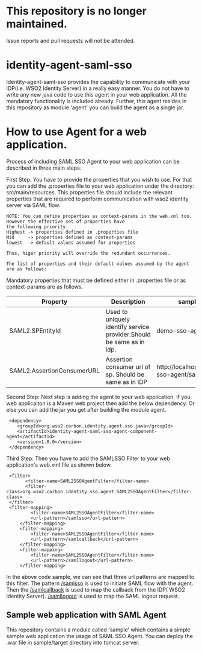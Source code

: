 # This repository is no longer maintained.

Issue reports and pull requests will not be attended.


# identity-agent-saml-sso

Identity-agent-saml-sso provides the capability to communicate with your IDP(i.e. WSO2 Identity Server) in a really 
easy manner. You do not have to write any new java code to use this agent in your web application. All the mandatory 
functionality is included already. Further, this agent resides in this repository as module 'agent' you can build the
 agent as a 
 single jar. 

# How to use Agent for a web application.
Process of including SAML SSO Agent to your web application can be described in three main steps.

First Step: You have to provide the properties that you wish to use. For that you can add the .properties file to your 
web application under the directory: src/main/resources. This properties
 file should include the relevant properties that are required to perform communication with wso2 identity server via
 SAML flow. 
 
 ```
 NOTE: You can define properties as context-params in the web.xml too. However the effective set of properties have 
 the following priority. 
 Highest -> properties defined in .properties file
 Mid     -> properties defined as context-params
 lowest  -> default values assumed for properties
 
 Thus, higer priority will override the redundant occurrences.
 ``` 
 ```
 The list of properties and their default values assumed by the agent are as follows:

```
Mandatory properties that must be defined either in .properties file or as context-params are as follows.

Property                       | Description                                                          | sample value
------------------------------ | -------------------------------------------------------------------- | -------------
SAML2.SPEntityId               | Used to uniquely identify service provider.Should be same as in idp. | demo-sso-agent
SAML2.AssertionConsumerURL     | Assertion consumer url of sp. Should be same as in IDP               | http://localhost:8080/demo-sso-agent/samlcallback

 Second Step: Next step is adding the agent to your web application. If you web applicaiton is a Maven web project 
 then add the below dependency. Or else you can add the jar you get after building the module agent.
 
 ```
  <dependency>
     <groupId>org.wso2.carbon.identity.agent.sso.java</groupId>
     <artifactId>identity-agent-saml-sso-agent-component-agent</artifactId>
     <version>1.0.0</version>
  </dependency>
 ```

Third Step: Then you have to add the SAMLSSO Filter to your web application's web.xml file as shown below.
 ```
  <filter>
        <filter-name>SAML2SSOAgentFilter</filter-name>
        <filter-class>org.wso2.carbon.identity.sso.agent.SAML2SSOAgentFilter</filter-class>
  </filter>
  <filter-mapping>
          <filter-name>SAML2SSOAgentFilter</filter-name>
          <url-pattern>/samlsso</url-pattern>
      </filter-mapping>
      <filter-mapping>
          <filter-name>SAML2SSOAgentFilter</filter-name>
          <url-pattern>/samlcallback</url-pattern>
      </filter-mapping>
      <filter-mapping>
          <filter-name>SAML2SSOAgentFilter</filter-name>
          <url-pattern>/samllogout</url-pattern>
      </filter-mapping>
 ```
 In the above code sample, we can see that three url patterns are mapped to this filter.
 The pattern [/samlsso]() is used to initiate SAML flow with the agent. Then the [/samlcallback]() is used to map the 
 callback from the IDP( WSO2 Identity Server). [/samllogout]() is used to map the SAML logout request.
 
## Sample web application with SAML Agent

This repository contains a module called 'sample' which contains a simple sample web application the usage of SAML 
SSO Agent. You can deploy the .war file in sample/target directory into tomcat server.

